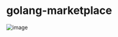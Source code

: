 # golang-marketplace


![image](https://github.com/luucasfer/golang-marketplace/assets/22893792/bb3aa62c-c245-4b3f-8f5b-3b0c3fdab207)
